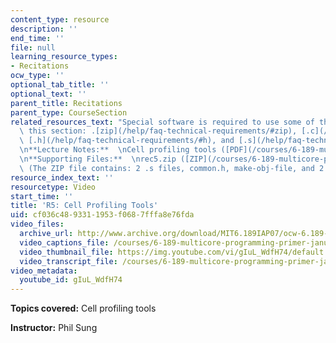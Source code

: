```yaml
---
content_type: resource
description: ''
end_time: ''
file: null
learning_resource_types:
- Recitations
ocw_type: ''
optional_tab_title: ''
optional_text: ''
parent_title: Recitations
parent_type: CourseSection
related_resources_text: "Special software is required to use some of the files in\
  \ this section: .[zip](/help/faq-technical-requirements/#zip), [.c](/help/faq-technical-requirements/#c),\
  \ [.h](/help/faq-technical-requirements/#h), and [.s](/help/faq-technical-requirements/#s).\n\
  \n**Lecture Notes:**  \nCell profiling tools ([PDF](/courses/6-189-multicore-programming-primer-january-iap-2007/resources/6189recitatn5))\n\
  \n**Supporting Files:**  \nrec5.zip ([ZIP](/courses/6-189-multicore-programming-primer-january-iap-2007/resources/rec5))\
  \ (The ZIP file contains: 2 .s files, common.h, make-obj-file, and 2 makefile files.)"
resource_index_text: ''
resourcetype: Video
start_time: ''
title: 'R5: Cell Profiling Tools'
uid: cf036c48-9331-1953-f068-7fffa8e76fda
video_files:
  archive_url: http://www.archive.org/download/MIT6.189IAP07/ocw-6.189-iap07-rec05_300k.mp4
  video_captions_file: /courses/6-189-multicore-programming-primer-january-iap-2007/ae54d3acaa245aa6a69a2007b3ca729e_gIuL_WdfH74.vtt
  video_thumbnail_file: https://img.youtube.com/vi/gIuL_WdfH74/default.jpg
  video_transcript_file: /courses/6-189-multicore-programming-primer-january-iap-2007/8c4cd8f286d47e8375403d6bc2d816df_gIuL_WdfH74.pdf
video_metadata:
  youtube_id: gIuL_WdfH74
---
```


**Topics covered:** Cell profiling tools

**Instructor:** Phil Sung



